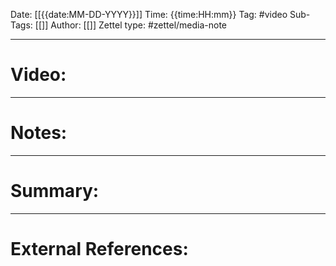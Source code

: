 Date: [[{{date:MM-DD-YYYY}}]]
Time: {{time:HH:mm}}
Tag: #video
Sub-Tags: [[]]
Author: [[]]
Zettel type: #zettel/media-note 

---
# Video:

---
# Notes:





---
# Summary:





---
# External References:
